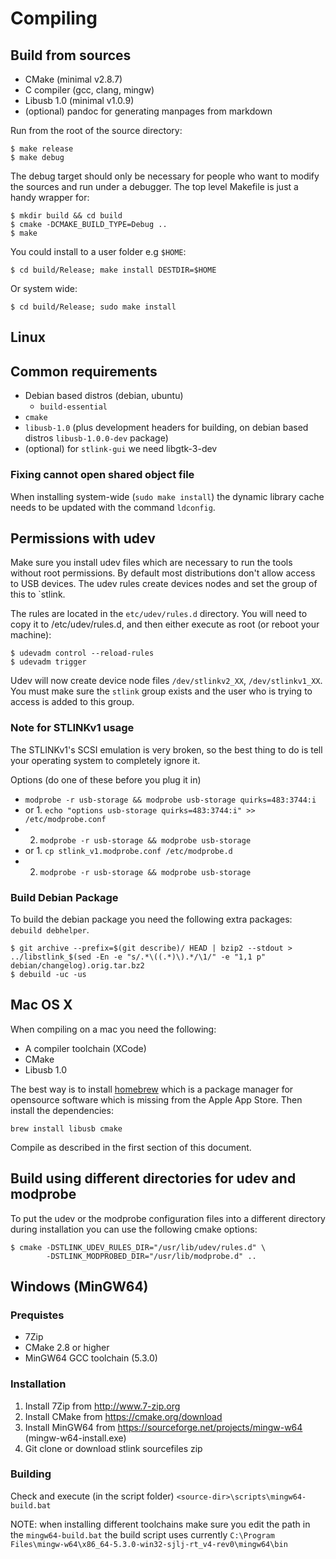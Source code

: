 # Compiling

## Build from sources

* CMake (minimal v2.8.7)
* C compiler (gcc, clang, mingw)
* Libusb 1.0 (minimal v1.0.9)
* (optional) pandoc for generating manpages from markdown

Run from the root of the source directory:

```
$ make release
$ make debug
```

The debug target should only be necessary for people who want
 to modify the sources and run under a debugger.
The top level Makefile is just a handy wrapper for:

```
$ mkdir build && cd build
$ cmake -DCMAKE_BUILD_TYPE=Debug ..
$ make
```

You could install to a user folder e.g `$HOME`:

```
$ cd build/Release; make install DESTDIR=$HOME
```

Or system wide:

```
$ cd build/Release; sudo make install
```

## Linux

## Common requirements

* Debian based distros (debian, ubuntu)
  * `build-essential`
* `cmake`
* `libusb-1.0` (plus development headers for building, on debian based distros `libusb-1.0.0-dev` package)
* (optional) for `stlink-gui` we need libgtk-3-dev

### Fixing cannot open shared object file

When installing system-wide (`sudo make install`) the dynamic library cache needs to be updated with the command `ldconfig`.

## Permissions with udev

Make sure you install udev files which are necessary to run the tools without root
 permissions. By default most distributions don't allow access to USB devices. The
 udev rules create devices nodes and set the group of this to `stlink.

The rules are located in the `etc/udev/rules.d` directory. You will need to copy it
to /etc/udev/rules.d, and then either execute as root (or reboot your machine):

```
$ udevadm control --reload-rules
$ udevadm trigger
```

Udev will now create device node files `/dev/stlinkv2_XX`, `/dev/stlinkv1_XX`. You must
 make sure the `stlink` group exists and the user who is trying to access is added
 to this group.

### Note for STLINKv1 usage

The STLINKv1's SCSI emulation is very broken, so the best thing to do
is tell your operating system to completely ignore it.

Options (do one of these before you plug it in)

* `modprobe -r usb-storage && modprobe usb-storage quirks=483:3744:i`
* or 1. `echo "options usb-storage quirks=483:3744:i" >> /etc/modprobe.conf`
*    2. `modprobe -r usb-storage && modprobe usb-storage`
* or 1. `cp stlink_v1.modprobe.conf /etc/modprobe.d`
*    2. `modprobe -r usb-storage && modprobe usb-storage`

### Build Debian Package

To build the debian package you need the following extra packages: `debuild debhelper`.

```
$ git archive --prefix=$(git describe)/ HEAD | bzip2 --stdout > ../libstlink_$(sed -En -e "s/.*\((.*)\).*/\1/" -e "1,1 p" debian/changelog).orig.tar.bz2
$ debuild -uc -us
```

## Mac OS X

When compiling on a mac you need the following:

* A compiler toolchain (XCode)
* CMake
* Libusb 1.0

The best way is to install [homebrew](http://brew.sh) which is a package manager
 for opensource software which is missing from the Apple App Store. Then install
 the dependencies:

```
brew install libusb cmake
```

Compile as described in the first section of this document.

## Build using different directories for udev and modprobe

To put the udev or the modprobe configuration files into a different directory
during installation you can use the following cmake options:

```
$ cmake -DSTLINK_UDEV_RULES_DIR="/usr/lib/udev/rules.d" \
        -DSTLINK_MODPROBED_DIR="/usr/lib/modprobe.d" ..
```

## Windows (MinGW64) 

### Prequistes

* 7Zip
* CMake 2.8 or higher
* MinGW64 GCC toolchain (5.3.0)

### Installation

1. Install 7Zip from <http://www.7-zip.org>
2. Install CMake from <https://cmake.org/download>
3. Install MinGW64 from <https://sourceforge.net/projects/mingw-w64> (mingw-w64-install.exe)
4. Git clone or download stlink sourcefiles zip

### Building

Check and execute (in the script folder) `<source-dir>\scripts\mingw64-build.bat`

NOTE: when installing different toolchains make sure you edit the path in the `mingw64-build.bat`
      the build script uses currently `C:\Program Files\mingw-w64\x86_64-5.3.0-win32-sjlj-rt_v4-rev0\mingw64\bin`
